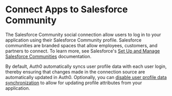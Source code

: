 # Connect Apps to Salesforce Community

The Salesforce Community social connection allow users to log in to your application using their Salesforce Community profile. Salesforce communities are branded spaces that allow employees, customers, and partners to connect. To learn more, see Salesforce's [Set Up and Manage Salesforce Communities](https://help.salesforce.com/articleView?id=networks_overview.htm&type=5) documentation.

By default, Auth0 automatically syncs user profile data with each user login, thereby ensuring that changes made in the connection source are automatically updated in Auth0. Optionally, you can [disable user profile data synchronization](/users/configure-connection-sync-with-auth0) to allow for updating profile attributes from your application.
